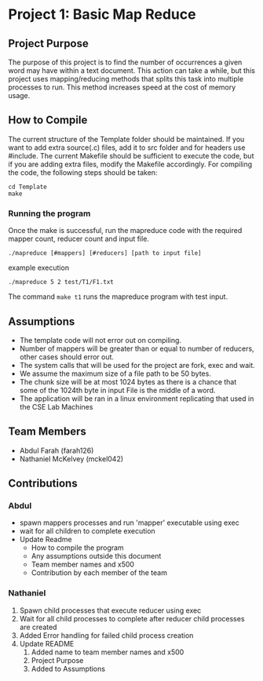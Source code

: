 # Project 1: Basic Map Reduce
## Project Purpose
The purpose of this project is to find the number of occurrences a given word may have within a text document. This action can take a while, but this project uses mapping/reducing methods that splits this task into multiple processes to run. This method increases speed at the cost of memory usage.

## How to Compile
The current structure of the Template folder should be maintained. If you want to add extra source(.c)
files, add it to src folder and for headers use #include. The current Makefile should be sufficient to execute
the code, but if you are adding extra files, modify the Makefile accordingly. For compiling the code, the
following steps should be taken:
```
cd Template
make
```

### Running the program
Once the make is successful, run the mapreduce code with the required mapper count, reducer count and
input file.
```
./mapreduce [#mappers] [#reducers] [path to input file]
```
example execution
```
./mapreduce 5 2 test/T1/F1.txt
```
The command `make t1` runs the mapreduce program with test input.

## Assumptions
- The template code will not error out on compiling.
- Number of mappers will be greater than or equal to number of reducers, other cases should error
out.
- The system calls that will be used for the project are fork, exec and wait.
- We assume the maximum size of a file path to be 50 bytes.
- The chunk size will be at most 1024 bytes as there is a chance that some of the 1024th byte
in input File is the middle of a word.
- The application will be ran in a linux environment replicating that used in the CSE Lab Machines

## Team Members
* Abdul Farah (farah126)
* Nathaniel McKelvey (mckel042)

## Contributions
### Abdul
- spawn mappers processes and run 'mapper' executable using exec
- wait for all children to complete execution
- Update Readme
   - How to compile the program
   - Any assumptions outside this document
   - Team member names and x500
   - Contribution by each member of the team

### Nathaniel
1. Spawn child processes that execute reducer using exec
1. Wait for all child processes to complete after reducer child processes are 
   created
1. Added Error handling for failed child process creation
1. Update README
   1. Added name to team member names and x500
   1. Project Purpose
   1. Added to Assumptions
   